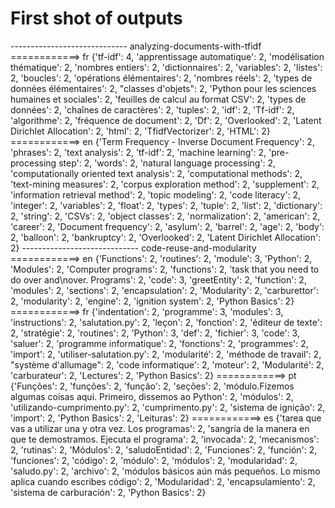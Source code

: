 # First shot of outputs 
----------------------------- analyzing-documents-with-tfidf
============>  fr
{'tf-idf': 4, 'apprentissage automatique': 2, 'modélisation thématique': 2, 'nombres entiers': 2, 'dictionnaires': 2, 'variables': 2, 'listes': 2, 'boucles': 2, 'opérations élémentaires': 2, 'nombres réels': 2, 'types de données élémentaires': 2, "classes d'objets": 2, 'Python pour les sciences humaines et sociales': 2, 'feuilles de calcul au format CSV': 2, 'types de données': 2, 'chaînes de caractères': 2, 'tuples': 2, 'idf': 2, 'Tf-idf': 2, 'algorithme': 2, 'fréquence de document': 2, 'Df': 2, 'Overlooked': 2, 'Latent Dirichlet Allocation': 2, 'html': 2, 'TfidfVectorizer': 2, 'HTML': 2}
============>  en
{'Term Frequency - Inverse Document Frequency': 2, 'phrases': 2, 'text analysis': 2, 'tf-idf': 2, 'machine learning': 2, 'pre-processing step': 2, 'words': 2, 'natural language processing': 2, 'computationally oriented text analysis': 2, 'computational methods': 2, 'text-mining measures': 2, 'corpus exploration method': 2, 'supplement': 2, 'information retrieval method': 2, 'topic modeling': 2, 'code literacy': 2, 'integer': 2, 'variables': 2, 'float': 2, 'types': 2, 'tuple': 2, 'list': 2, 'dictionary': 2, 'string': 2, 'CSVs': 2, 'object classes': 2, 'normalization': 2, 'american': 2, 'career': 2, 'Document frequency': 2, 'asylum': 2, 'barrel': 2, 'age': 2, 'body': 2, 'balloon': 2, 'bankruptcy': 2, 'Overlooked': 2, 'Latent Dirichlet Allocation': 2}
----------------------------- code-reuse-and-modularity
============>  en
{'Functions': 2, 'routines': 2, 'module': 3, 'Python': 2, 'Modules': 2, 'Computer programs': 2, 'functions': 2, 'task that you need to do over and\nover. Programs': 2, 'code': 3, 'greetEntity': 2, 'function': 2, 'modules': 2, 'sections': 2, 'encapsulation': 2, 'Modularity': 2, 'carburettor': 2, 'modularity': 2, 'engine': 2, 'ignition system': 2, 'Python Basics': 2}
============>  fr
{'indentation': 2, 'programme': 3, 'modules': 3, 'instructions': 2, 'salutation.py': 2, 'leçon': 2, 'fonction': 2, 'éditeur de texte': 2, 'stratégie': 2, 'routines': 2, 'Python': 3, 'def': 2, 'fichier': 3, 'code': 3, 'saluer': 2, 'programme informatique': 2, 'fonctions': 2, 'programmes': 2, 'import': 2, 'utiliser-salutation.py': 2, 'modularité': 2, 'méthode de travail': 2, "système  d'allumage": 2, 'code informatique': 2, 'moteur': 2, 'Modularité': 2, 'carburateur': 2, 'Lectures': 2, 'Python Basics': 2}
============>  pt
{'Funções': 2, 'funções': 2, 'função': 2, 'seções': 2, 'módulo.Fizemos algumas coisas aqui. Primeiro, dissemos ao Python': 2, 'módulos': 2, 'utilizando-cumprimento.py': 2, 'cumprimento.py': 2, 'sistema de ignição': 2, 'import': 2, 'Python Basics': 2, 'Leituras': 2}
============>  es
{'tarea que vas a utilizar una y otra vez. Los programas': 2, 'sangría de la manera en que te demostramos. Ejecuta el programa': 2, 'invocada': 2, 'mecanismos': 2, 'rutinas': 2, 'Módulos': 2, 'saludoEntidad': 2, 'Funciones': 2, 'función': 2, 'funciones': 2, 'código': 2, 'módulo': 2, 'módulos': 2, 'modularidad': 2, 'saludo.py': 2, 'archivo': 2, 'módulos básicos aún más pequeños. Lo mismo aplica cuando escribes código': 2, 'Modularidad': 2, 'encapsulamiento': 2, 'sistema de carburación': 2, 'Python Basics': 2}

